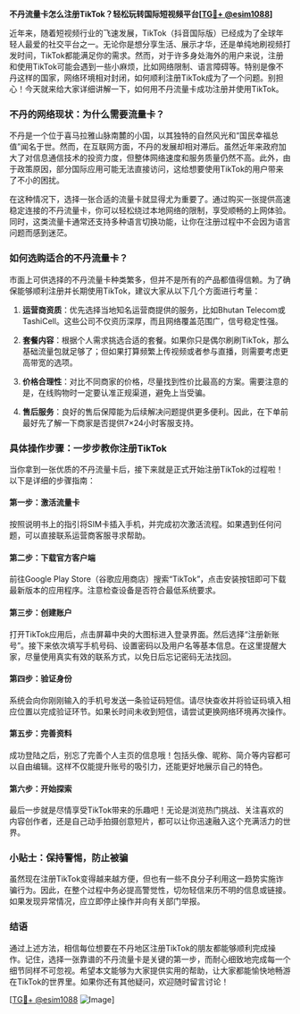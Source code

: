 **不丹流量卡怎么注册TikTok？轻松玩转国际短视频平台[[TG💪+ @esim1088](https://t.me/s/esim1088)]**

近年来，随着短视频行业的飞速发展，TikTok（抖音国际版）已经成为了全球年轻人最爱的社交平台之一。无论你是想分享生活、展示才华，还是单纯地刷视频打发时间，TikTok都能满足你的需求。然而，对于许多身处海外的用户来说，注册和使用TikTok可能会遇到一些小麻烦，比如网络限制、语言障碍等。特别是像不丹这样的国家，网络环境相对封闭，如何顺利注册TikTok成为了一个问题。别担心！今天就来给大家详细讲解一下，如何用不丹流量卡成功注册并使用TikTok。

### 不丹的网络现状：为什么需要流量卡？

不丹是一个位于喜马拉雅山脉南麓的小国，以其独特的自然风光和“国民幸福总值”闻名于世。然而，在互联网方面，不丹的发展却相对滞后。虽然近年来政府加大了对信息通信技术的投资力度，但整体网络速度和服务质量仍然不高。此外，由于政策原因，部分国际应用可能无法直接访问，这给想要使用TikTok的用户带来了不小的困扰。

在这种情况下，选择一张合适的流量卡就显得尤为重要了。通过购买一张提供高速稳定连接的不丹流量卡，你可以轻松绕过本地网络的限制，享受顺畅的上网体验。同时，这类流量卡通常还支持多种语言切换功能，让你在注册过程中不会因为语言问题而感到迷茫。

### 如何选购适合的不丹流量卡？

市面上可供选择的不丹流量卡种类繁多，但并不是所有的产品都值得信赖。为了确保能够顺利注册并长期使用TikTok，建议大家从以下几个方面进行考量：

1. **运营商资质**：优先选择当地知名运营商提供的服务，比如Bhutan Telecom或TashiCell。这些公司不仅资历深厚，而且网络覆盖范围广，信号稳定性强。
   
2. **套餐内容**：根据个人需求挑选合适的套餐。如果你只是偶尔刷刷TikTok，那么基础流量包就足够了；但如果打算频繁上传视频或者参与直播，则需要考虑更高带宽的选项。

3. **价格合理性**：对比不同商家的价格，尽量找到性价比最高的方案。需要注意的是，在线购物时一定要认准正规渠道，避免上当受骗。

4. **售后服务**：良好的售后保障能为后续解决问题提供更多便利。因此，在下单前最好先了解一下商家是否提供7×24小时客服支持。

### 具体操作步骤：一步步教你注册TikTok

当你拿到一张优质的不丹流量卡后，接下来就是正式开始注册TikTok的过程啦！以下是详细的步骤指南：

#### 第一步：激活流量卡
按照说明书上的指引将SIM卡插入手机，并完成初次激活流程。如果遇到任何问题，可以直接联系运营商客服寻求帮助。

#### 第二步：下载官方客户端
前往Google Play Store（谷歌应用商店）搜索“TikTok”，点击安装按钮即可下载最新版本的应用程序。注意检查设备是否符合最低系统要求。

#### 第三步：创建账户
打开TikTok应用后，点击屏幕中央的大图标进入登录界面。然后选择“注册新账号”。接下来依次填写手机号码、设置密码以及用户名等基本信息。在这里提醒大家，尽量使用真实有效的联系方式，以免日后忘记密码无法找回。

#### 第四步：验证身份
系统会向你刚刚输入的手机号发送一条验证码短信。请尽快查收并将验证码填入相应位置以完成验证环节。如果长时间未收到短信，请尝试更换网络环境再次操作。

#### 第五步：完善资料
成功登陆之后，别忘了完善个人主页的信息哦！包括头像、昵称、简介等内容都可以自由编辑。这样不仅能提升账号的吸引力，还能更好地展示自己的特色。

#### 第六步：开始探索
最后一步就是尽情享受TikTok带来的乐趣吧！无论是浏览热门挑战、关注喜欢的内容创作者，还是自己动手拍摄创意短片，都可以让你迅速融入这个充满活力的世界。

### 小贴士：保持警惕，防止被骗
虽然现在注册TikTok变得越来越方便，但也有一些不良分子利用这一趋势实施诈骗行为。因此，在整个过程中务必提高警觉性，切勿轻信来历不明的信息或链接。如果发现异常情况，应立即停止操作并向有关部门举报。

### 结语

通过上述方法，相信每位想要在不丹地区注册TikTok的朋友都能够顺利完成操作。记住，选择一张靠谱的不丹流量卡是关键的第一步，而耐心细致地完成每一个细节同样不可忽视。希望本文能够为大家提供实用的帮助，让大家都能愉快地畅游在TikTok的世界里。如果你还有其他疑问，欢迎随时留言讨论！

[[TG💪+ @esim1088](https://t.me/s/esim1088) ![Image](https://i.postimg.cc/4NQfJmqS/Snipaste-2025-05-13-00-14-12.png)]